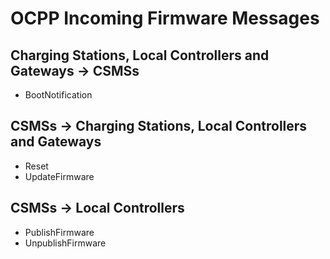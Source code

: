 ﻿# OCPP Incoming Firmware Messages


## Charging Stations, Local Controllers and Gateways -> CSMSs

- BootNotification


## CSMSs -> Charging Stations, Local Controllers and Gateways

- Reset
- UpdateFirmware


## CSMSs -> Local Controllers

- PublishFirmware
- UnpublishFirmware
